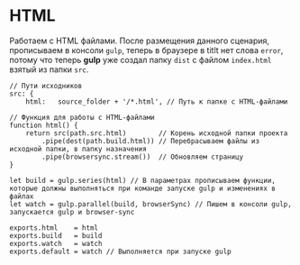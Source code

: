 # HTML
Работаем с HTML файлами. После размещения данного сценария, прописываем в консоли `gulp`, теперь в браузере в titlt нет слова `error`, потому что теперь **gulp**  уже создал папку `dist` с файлом `index.html` взятый из папки `src`.

    // Пути исходников
    src: {
        html:   source_folder + '/*.html', // Путь к папке с HTML-файлами

    // Функция для работы с HTML-файлами
    function html() {
        return src(path.src.html)        // Корень исходной папки проекта
            .pipe(dest(path.build.html)) // Перебрасываем файлы из исходной папки, в папку назначения
            .pipe(browsersync.stream())  // Обновляем страницу
    }

    let build = gulp.series(html) // В параметрах прописываем функции, которые должны выполняться при команде запуске gulp и изменениях в файлах
    let watch = gulp.parallel(build, browserSync) // Пишем в консоли gulp, запускается gulp и browser-sync

    exports.html    = html
    exports.build   = build
    exports.watch   = watch
    exports.default = watch // Выполняется при запуске gulp
